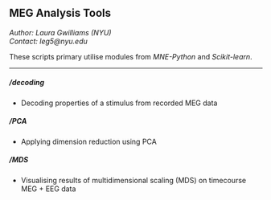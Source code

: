## __MEG Analysis Tools__
_Author: Laura Gwilliams (NYU)_  
_Contact: leg5@nyu.edu_  

These scripts primary utilise modules from _MNE-Python_ and _Scikit-learn_.  
***

##### **/decoding**
- Decoding properties of a stimulus from recorded MEG data

##### **/PCA**
- Applying dimension reduction using PCA

##### **/MDS**
- Visualising results of multidimensional scaling (MDS) on timecourse MEG + EEG data
